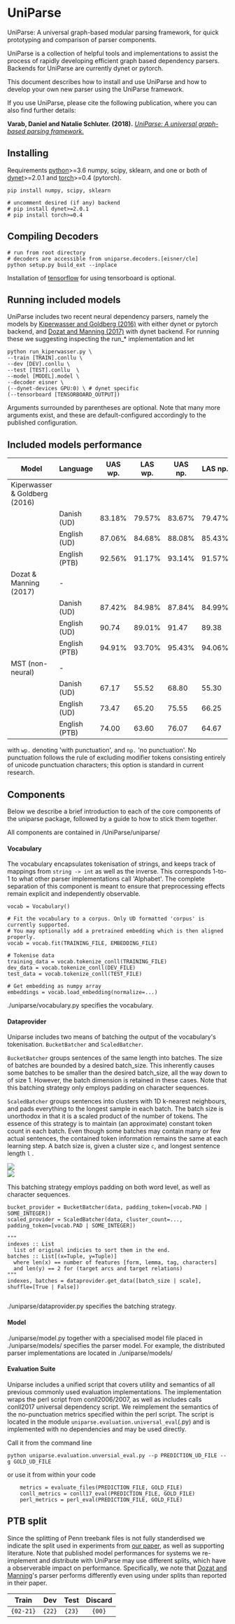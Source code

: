 # UniParse

UniParse: A universal graph-based modular parsing framework, for quick prototyping and comparison of parser components.  

UniParse is a collection of helpful tools and implementations to assist the process of rapidly developing efficient graph based dependency parsers.  Backends for UniParse are currently dynet or pytorch.

This document describes how to install and use UniParse and how to develop your own new parser using the UniParse framework.

If you use UniParse, please cite the following publication, where you can also find further details:

**Varab, Daniel and Natalie Schluter. (2018).** [*UniParse: A universal graph-based parsing framework.*](https://arxiv.org/pdf/1807.04053.pdf)

## Installing

Requirements [python](https://anaconda.org/anaconda/python)>=3.6 numpy, scipy, sklearn, and one or both of [dynet](http://dynet.readthedocs.io/en/latest/python.html)>=2.0.1 and [torch](https://pytorch.org/)>=0.4 (pytorch). 
```
pip install numpy, scipy, sklearn

# uncomment desired (if any) backend
# pip install dynet>=2.0.1
# pip install torch>=0.4
```

## Compiling Decoders
```
# run from root directory
# decoders are accessible from uniparse.decoders.[eisner/cle]
python setup.py build_ext --inplace
```
Installation of [tensorflow](https://www.tensorflow.org/install/) for using tensorboard is optional.

## Running included models
UniParse includes two recent neural dependency parsers, namely the models by [Kiperwasser and Goldberg (2016)](https://arxiv.org/pdf/1603.04351.pdf) with either dynet or pytorch backend, and [Dozat and Manning (2017)](https://arxiv.org/pdf/1611.01734.pdf) with dynet backend. For running these we suggesting inspecting the run_* implementation and let 

```
python run_kiperwasser.py \
--train [TRAIN].conllu \
--dev [DEV].conllu \
--test [TEST].conllu  \
--model [MODEL].model \
--decoder eisner \
(--dynet-devices GPU:0) \ # dynet specific
(--tensorboard [TENSORBOARD_OUTPUT])

```

Arguments surrounded by parentheses are optional. Note that many more arguments exist, and these are default-configured accordingly to the published configuration.  

## Included models performance
| Model                          |   Language    |   UAS wp.   |   LAS wp.   |   UAS np.   |   LAS np.  |
| ------------------------------ | ------------- | ----------- | ----------- | ----------- | -----------|
| Kiperwasser & Goldberg (2016)  |               |             |             |             |            |
|                                |  Danish (UD)  | 83.18%      | 79.57%      | 83.67%      | 79.47%     |
|                                |  English (UD) | 87.06%      | 84.68%      | 88.08%      | 85.43%     |
|                                | English (PTB) | 92.56%      | 91.17%      | 93.14%      | 91.57%     |
| Dozat & Manning (2017)         |    -          |             |             |             |            |
|                                |  Danish (UD)  | 87.42%      | 84.98%      | 87.84%      | 84.99%     |
|                                |  English (UD) | 90.74       | 89.01%      | 91.47       | 89.38      |
|                                | English (PTB) | 94.91%      | 93.70%      | 95.43%      | 94.06%     |
| MST (non-neural)               | -             |             |             |             |            |
|                                |  Danish (UD)  | 67.17       | 55.52       | 68.80       | 55.30      |
|                                |  English (UD) | 73.47       | 65.20       | 75.55       | 66.25      |
|                                | English (PTB) | 74.00       | 63.60       | 76.07       | 64.67      |

with `wp.` denoting 'with punctuation', and `np.` 'no punctuation'. No punctuation follows the rule of excluding modifier tokens consisting entirely of unicode punctuation characters; this option is standard in current research.


## Components
Below we describe a brief introduction to each of the core components of the uniparse package, followed by a guide to how to stick them together.

All components are contained in /UniParse/uniparse/

#### Vocabulary
The vocabulary encapsulates tokenisation of strings, and keeps track of mappings from `string -> int` as well as the inverse. This corresponds 1-to-1 to what other parser implementations call 'Alphabet'. The complete separation of this component is meant to ensure that preprocessing effects remain explicit and independently observable.

```
vocab = Vocabulary()

# Fit the vocabulary to a corpus. Only UD formatted 'corpus' is currently supported. 
# You may optionally add a pretrained embedding which is then aligned properly.
vocab = vocab.fit(TRAINING_FILE, EMBEDDING_FILE)

# Tokenise data
training_data = vocab.tokenize_conll(TRAINING_FILE)
dev_data = vocab.tokenize_conll(DEV_FILE)
test_data = vocab.tokenize_conll(TEST_FILE)

# Get embedding as numpy array
embeddings = vocab.load_embedding(normalize=...)

```

./uniparse/vocabulary.py specifies the vocabulary.

#### Dataprovider
Uniparse includes two means of batching the output of the vocabulary's tokenisation. ``BucketBatcher`` and ``ScaledBatcher``.

``BucketBatcher`` groups sentences of the same length into batches. The size of batches are bounded by a desired batch_size.
This inherently causes some batches to be smaller than the desired batch_size, all the way down to of size 1. However, the batch dimension
is retained in these cases. Note that this batching strategy only employs padding on character sequences. 

``ScaledBatcher`` groups sentences into clusters with 1D k-nearest neighbours, and pads everything to the longest sample in each batch. 
The batch size is unorthodox in that it is a scaled product of the number of tokens. The essence of this strategy is to maintain
(an approximate) constant token count in each batch. Even though some batches may contain many or few actual sentences, 
the contained token information remains the same at each learning step.
A batch size is, given a cluster size ``c``, and longest sentence length ``l`` .

<img src="https://latex.codecogs.com/svg.latex?\Large&space;nsplits=\frac{c}{(cl)/scale}" />
<br>
<img src="https://latex.codecogs.com/svg.latex?\Large&space;batch\_size=\frac{c}{nsplits}" />


This batching strategy employs padding on both word level, as well as character sequences.


```
bucket_provider = BucketBatcher(data, padding_token=[vocab.PAD | SOME_INTEGER])
scaled_provider = ScaledBatcher(data, cluster_count=..., padding_token=[vocab.PAD | SOME_INTEGER])
            
"""
indexes :: List
  list of original indicies to sort them in the end.
batches :: List[(x=Tuple, y=Tuple)] 
  where len(x) == number of features [form, lemma, tag, characters]
  and len(y) == 2 for (target arcs and target relations)
"""
indexes, batches = dataprovider.get_data([batch_size | scale], shuffle=[True | False])


```

./uniparse/dataprovider.py specifies the batching strategy.

#### Model
./uniparse/model.py together with a specialised model file placed in ./uniparse/models/ specifies the parser model.  For example, the distributed parser implementations are located in ./uniparse/models/

#### Evaluation Suite
Uniparse includes a unified script that covers utility and semantics of all previous commonly used evaluation implementations.  The implementation wraps the perl script from conll2006/2007, as well as includes calls conll2017 universal dependency script.
We reimplement the semantics of the no-punctuation metrics specified within the perl script. The script is located in the module ``uniparse.evaluation.universal_eval``(.py) and is implemented with no dependencies and may be used directly.

Call it from the command line
````
python uniparse.evaluation.unversial_eval.py --p PREDICTION_UD_FILE --g GOLD_UD_FILE
````

or use it from within your code
````
    metrics = evaluate_files(PREDICTION_FILE, GOLD_FILE)
    conll_metrics = conll17_eval(PREDICTION_FILE, GOLD_FILE)
    perl_metrics = perl_eval(PREDICTION_FILE, GOLD_FILE)
````


## PTB split
Since the splitting of Penn treebank files is not fully standerdised we indicate the split used in experiments from [our paper](archivepaperlink), as well as supporting literature.
Note that published model performances for systems we re-implement and distribute with UniParse may use different splits, which have a observerable impact on performance. Specifically, we note that [Dozat and Manning](https://arxiv.org/pdf/1611.01734.pdf)'s parser performs differently even using under splits than reported in their paper.

|   Train   |  Dev   |  Test  | Discard |
|:---------:|:------:|:------:|:-------:|
| `{02-21}` | `{22}` | `{23}` | `{00}`  | 

